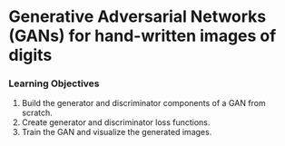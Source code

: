# Generative Adversarial Networks (GANs) for hand-written images of digits

### Learning Objectives
1.   Build the generator and discriminator components of a GAN from scratch.
2.   Create generator and discriminator loss functions.
3.   Train the GAN and visualize the generated images.
